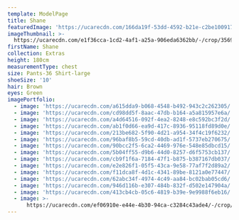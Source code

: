 ```yaml
---
template: ModelPage
title: Shane
featuredImage: 'https://ucarecdn.com/166da19f-53dd-4592-b21e-c2be10091725/'
imageThumbnail: >-
  https://ucarecdn.com/e1f36cca-1cd2-4af1-a25a-906eda6362bb/-/crop/3569x4409/501,0/-/preview/
firstName: Shane
collection: Extras
height: 180cm
measurementType: chest
size: Pants-36 Shirt-large
shoeSize: '10'
hair: Brown
eyes: Green
imagePortfolio:
  - image: 'https://ucarecdn.com/a615dda9-b068-4548-b492-943c2c262305/'
  - image: 'https://ucarecdn.com/cd98dd5f-8aac-47db-b164-a5a815957e6a/'
  - image: 'https://ucarecdn.com/a4d64516-092f-4ea2-8248-e8c592bc3f2d/'
  - image: 'https://ucarecdn.com/ab1f0d66-ea9d-417c-8936-95118fd89d0e/'
  - image: 'https://ucarecdn.com/213be682-5f90-4d21-a954-34f4c19f6232/'
  - image: 'https://ucarecdn.com/96baf8b5-59cd-40db-ad1f-5737eb270675/'
  - image: 'https://ucarecdn.com/90bcc2f5-6ca2-4469-976e-548e85dbcd15/'
  - image: 'https://ucarecdn.com/5b04ff55-d9b6-44d0-8257-d6f5753cb137/'
  - image: 'https://ucarecdn.com/cb9f1f6a-7184-47f1-b875-b387167db037/'
  - image: 'https://ucarecdn.com/e2e826f1-05f5-43ca-9e58-77af7f2d89a2/'
  - image: 'https://ucarecdn.com/f11dca8f-4d1c-4341-89be-8121a0e77447/'
  - image: 'https://ucarecdn.com/62abc34f-4974-4c49-aa84-bc02bab05cd6/'
  - image: 'https://ucarecdn.com/946d116b-e307-484b-832f-d502e147904a/'
  - image: 'https://ucarecdn.com/413cb4cb-05c6-4819-b39e-9e9988f6eb16/'
  - image: >-
      https://ucarecdn.com/ef06910e-e44e-4b30-94ca-c3284c43ade4/-/crop/1242x1000/0,646/-/preview/
---
```


